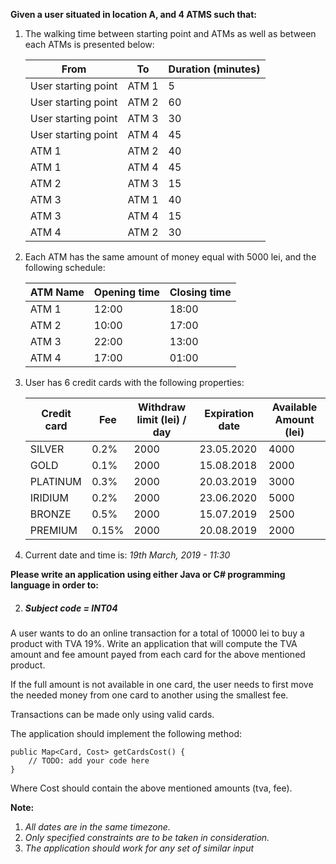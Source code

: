 **Given a user situated in location A, and 4 ATMS such that:**
1. The walking time between starting point and ATMs as well as between each ATMs is presented below:

    | From                 | To           | Duration (minutes) |
    |----------------------|--------------|--------------------|
    | User starting point  | ATM 1        | 5                  |
    | User starting point  | ATM 2        | 60                 |
    | User starting point  | ATM 3        | 30                 |
    | User starting point  | ATM 4        | 45                 |
    | ATM 1                | ATM 2        | 40                 |
    | ATM 1                | ATM 4        | 45                 |
    | ATM 2                | ATM 3        | 15                 |
    | ATM 3                | ATM 1        | 40                 |
    | ATM 3                | ATM 4        | 15                 |
    | ATM 4                | ATM 2        | 30                 |

2. Each ATM has the same amount of money equal with 5000 lei, and the following schedule:

    | ATM Name | Opening time | Closing time |
    |----------|--------------|--------------|
    | ATM 1    | 12:00        | 18:00        |
    | ATM 2    | 10:00        | 17:00        |
    | ATM 3    | 22:00        | 13:00        |
    | ATM 4    | 17:00        | 01:00        |

3. User has 6 credit cards with the following properties:

    | Credit card | Fee     | Withdraw limit (lei) / day  | Expiration date| Available Amount (lei)|
    |-------------|---------|-----------------------------|----------------|-----------------------|
    | SILVER      | 0.2%    | 2000                        | 23.05.2020     | 4000                  |
    | GOLD        | 0.1%    | 2000                        | 15.08.2018     | 2000                  |
    | PLATINUM    | 0.3%    | 2000                        | 20.03.2019     | 3000                  |
    | IRIDIUM     | 0.2%    | 2000                        | 23.06.2020     | 5000                  |
    | BRONZE      | 0.5%    | 2000                        | 15.07.2019     | 2500                  |
    | PREMIUM     | 0.15%   | 2000                        | 20.08.2019     | 2000                  |

4. Current date and time is: *19th March, 2019 - 11:30*

**Please write an application using either Java or C# programming language in order to:**

2. <h5>Subject code = INT04 </h5>
 A user wants to do an online transaction for a total of 10000 lei to buy a product with TVA 19%.
 Write an application that will compute the TVA amount and fee amount payed from each card for the above mentioned product.
 
 If the full amount is not available in one card, the user needs to first move the needed money from
 one card to another using the smallest fee.
 
 Transactions can be made only using valid cards. 
 
 The application should implement the following method:

    public Map<Card, Cost> getCardsCost() {
        // TODO: add your code here
    }

 Where Cost should contain the above mentioned amounts (tva, fee).

**Note:**

1. *All dates are in the same timezone.*
2. *Only specified constraints are to be taken in consideration.*
3. *The application should work for any set of similar input*